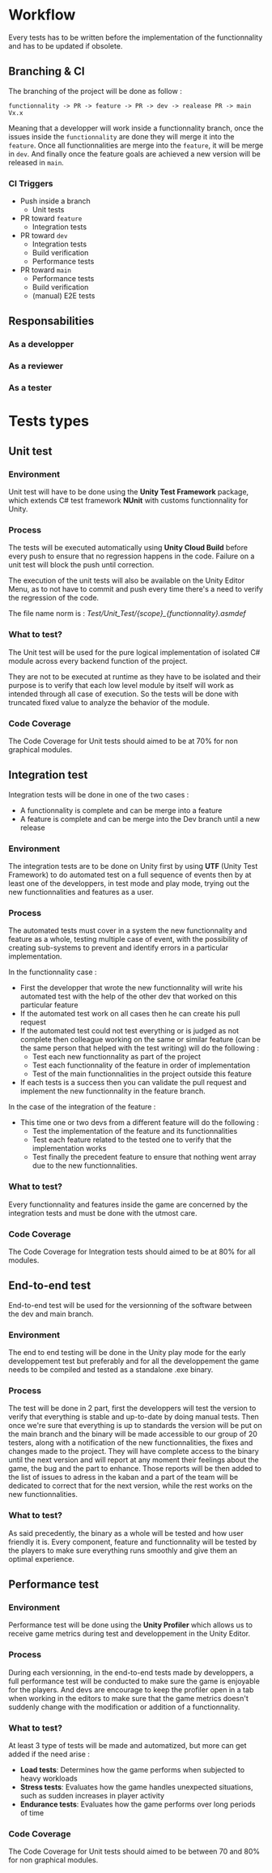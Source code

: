 # Workflow
Every tests has to be written before the implementation of the functionnality and has to be updated if obsolete.

## Branching & CI

The branching of the project will be done as follow :

    functionnality -> PR -> feature -> PR -> dev -> realease PR -> main Vx.x

Meaning that a developper will work inside a functionnality branch, once the issues inside the ``functionnality`` are done they will merge it into the ``feature``. Once all functionnalities are merge into the ``feature``, it will be merge in ``dev``. And finally once the feature goals are achieved a new version will be released in ``main``.

### CI Triggers
- Push inside a branch
	- Unit tests
- PR toward ``feature``
	- Integration tests
- PR toward ``dev``
	- Integration tests
	- Build verification
	- Performance tests
- PR toward ``main``
	- Performance tests
	- Build verification
	- (manual) E2E tests

## Responsabilities

### As a developper
### As a reviewer
### As a tester

# Tests types
## Unit test

### Environment

Unit test will have to be done using the **Unity Test Framework** package, which extends C# test framework **NUnit** with customs functionnality for Unity.

### Process
The tests will be executed automatically using **Unity Cloud Build** before every push to ensure that no regression happens in the code. Failure on a unit test will block the push until correction.

The execution of the unit tests will also be available on the Unity Editor Menu, as to not have to commit and push every time there's a need to verify the regression of the code.

The file name norm is : *Test/Unit_Test/{scope}_{functionnality}.asmdef*

### What to test?

The Unit test will be used for the pure logical implementation of isolated C# module across every backend function of the project.

They are not to be executed at runtime as they have to be isolated and their purpose is to verify that each low level module by itself will work as intended through all case of execution. So the tests will be done with truncated fixed value to analyze the behavior of the module.

### Code Coverage

The Code Coverage for Unit tests should aimed to be at 70% for non graphical modules.

## Integration test
Integration tests will be done in one of the two cases :
- A functionnality is complete and can be merge into a feature
- A feature is complete and can be merge into the Dev branch until a new release

### Environment
The integration tests are to be done on Unity first by using **UTF** (Unity Test Framework) to do automated test on a full sequence of events then by at least one of the developpers, in test mode and play mode, trying out the new functionnalities and features as a user.

### Process
The automated tests must cover in a system the new functionnality and feature as a whole, testing multiple case of event, with the possibility of creating sub-systems to prevent and identify errors in a particular implementation.

In the functionnality case :
- First the developper that wrote the new functionnality will write his automated test with the help of the other dev that worked on this particular feature
- If the automated test work on all cases then he can create his pull request 
- If the automated test could not test everything or is judged as not complete then  colleague working on the same or similar feature (can be the same person that helped with the test writing) will do the following :
	- Test each new functionnality as part of the project
	- Test each functionnality of the feature in order of implementation
	- Test of the main functionnalities in the project outside this feature
-  If each tests is a success then you can validate the pull request and implement the new functionnality in the feature branch.

In the case of the integration of the feature  : 
- This time one or two devs from a different feature will do the following :
	- Test the implementation of the feature and its functionnalities
	- Test each feature related to the tested one to verify  that the implementation works
	- Test finally the precedent feature to ensure that nothing went array due to the new functionnalities.


### What to test?
Every functionnality and features inside the game are concerned by the integration tests and must be done with the utmost care.

### Code Coverage

The Code Coverage for Integration tests should aimed to be at 80% for all modules.

## End-to-end test
End-to-end test will be used for the versionning of the software between the dev and main branch.

### Environment
The end to end testing will be done in the Unity play mode for the early developpement test but preferably and for all the developpement the game needs to be compiled and tested as a standalone .exe binary.

### Process
The test will be done in 2 part, first the developpers will test the version to verify that everything is stable and up-to-date by doing manual tests. Then once we're sure that everything is up to standards the version will be put on the main branch and the binary will be made accessible to our group of 20 testers, along with a notification of the new functionnalities, the fixes and changes made to the project.  They will have complete access to the binary until the next version and will report at any moment their feelings about the game, the bug and the part to enhance. Those reports will be then added to the list of issues to adress in the kaban and a part of the team will be dedicated to correct that for the next version, while the rest works on the new functionnalities.

### What to test?
As said precedently, the binary as a whole will be tested and how user friendly it is. Every component, feature and functionnality will be tested by the players to make sure everything runs smoothly and give them an optimal experience.

## Performance test
### Environment
Performance test will be done using the **Unity Profiler** which allows us to receive game metrics during test and developpement in the Unity Editor.

### Process
During each versionning, in the end-to-end tests made by developpers, a full performance test will be conducted to make sure the game is enjoyable for the players.
And devs are encourage to keep the profiler open in a tab when working in the editors to make sure that the game metrics doesn't suddenly change with the modification or addition of a functionnality.


### What to test?
At least 3 type of tests will be made and automatized, but more can get added if the need arise :
- **Load tests**: Determines how the game performs when subjected to heavy workloads
-   **Stress tests**: Evaluates how the game handles unexpected situations, such as sudden increases in player activity
-   **Endurance tests**: Evaluates how the game performs over long periods of time

### Code Coverage

The Code Coverage for Unit tests should aimed to be between 70 and 80% for non graphical modules.